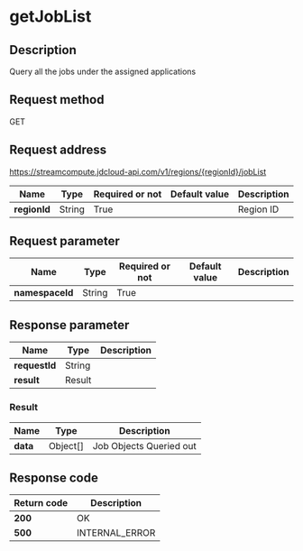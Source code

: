 # getJobList


## Description
Query all the jobs under the assigned applications

## Request method
GET

## Request address
https://streamcompute.jdcloud-api.com/v1/regions/{regionId}/jobList

|Name|Type|Required or not|Default value|Description|
|---|---|---|---|---|
|**regionId**|String|True| |Region ID|

## Request parameter
|Name|Type|Required or not|Default value|Description|
|---|---|---|---|---|
|**namespaceId**|String|True| | |


## Response parameter
|Name|Type|Description|
|---|---|---|
|**requestId**|String| |
|**result**|Result| |


### Result
|Name|Type|Description|
|---|---|---|
|**data**|Object[]|Job Objects Queried out|

## Response code
|Return code|Description|
|---|---|
|**200**|OK|
|**500**|INTERNAL_ERROR      |
